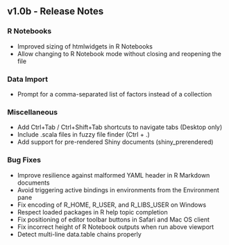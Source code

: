 ## v1.0b - Release Notes

### R Notebooks

* Improved sizing of htmlwidgets in R Notebooks
* Allow changing to R Notebook mode without closing and reopening the file

### Data Import

* Prompt for a comma-separated list of factors instead of a collection

### Miscellaneous

* Add Ctrl+Tab / Ctrl+Shift+Tab shortcuts to navigate tabs (Desktop only)
* Include .scala files in fuzzy file finder (Ctrl + .)
* Add support for pre-rendered Shiny documents (shiny_prerendered)

### Bug Fixes

* Improve resilience against malformed YAML header in R Markdown documents
* Avoid triggering active bindings in environments from the Environment pane
* Fix encoding of R_HOME, R_USER, and R_LIBS_USER on Windows
* Respect loaded packages in R help topic completion
* Fix positioning of editor toolbar buttons in Safari and Mac OS client
* Fix incorrect height of R Notebook outputs when run above viewport
* Detect multi-line data.table chains properly  

